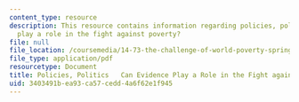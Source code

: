 ```yaml
---
content_type: resource
description: This resource contains information regarding policies, politics can evidence
  play a role in the fight against poverty?
file: null
file_location: /coursemedia/14-73-the-challenge-of-world-poverty-spring-2011/3403491bea93ca57cedd4a6f62e1f945_MIT14_73S11_Lec25_slides.pdf
file_type: application/pdf
resourcetype: Document
title: Policies, Politics   Can Evidence Play a Role in the Fight against Poverty?
uid: 3403491b-ea93-ca57-cedd-4a6f62e1f945
---
```

